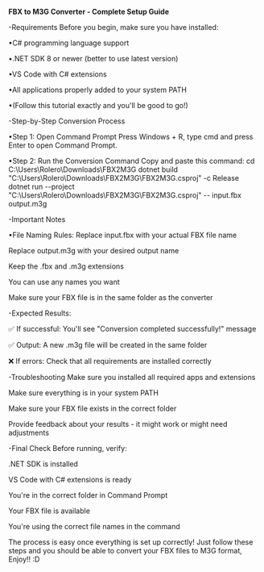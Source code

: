 **FBX to M3G Converter - Complete Setup Guide**

-Requirements
Before you begin, make sure you have installed:

•C# programming language support

•.NET SDK 8 or newer (better to use latest version)

•VS Code with C# extensions

•All applications properly added to your system PATH

•(Follow this tutorial exactly and you'll be good to go!)

-Step-by-Step Conversion Process

•Step 1: Open Command Prompt
Press Windows + R, type cmd and press Enter to open Command Prompt.

•Step 2: Run the Conversion Command
Copy and paste this command: cd C:\Users\Rolero\Downloads\FBX2M3G
dotnet build "C:\Users\Rolero\Downloads\FBX2M3G\FBX2M3G.csproj" -c Release
dotnet run --project "C:\Users\Rolero\Downloads\FBX2M3G\FBX2M3G.csproj" -- input.fbx output.m3g

-Important Notes

•File Naming Rules:
Replace input.fbx with your actual FBX file name

Replace output.m3g with your desired output name

Keep the .fbx and .m3g extensions

You can use any names you want

Make sure your FBX file is in the same folder as the converter

-Expected Results:

✅ If successful: You'll see "Conversion completed successfully!" message

✅ Output: A new .m3g file will be created in the same folder

❌ If errors: Check that all requirements are installed correctly

-Troubleshooting
Make sure you installed all required apps and extensions

Make sure everything is in your system PATH

Make sure your FBX file exists in the correct folder

Provide feedback about your results - it might work or might need adjustments

-Final Check
Before running, verify:

.NET SDK is installed

VS Code with C# extensions is ready

You're in the correct folder in Command Prompt

Your FBX file is available

You're using the correct file names in the command

The process is easy once everything is set up correctly! Just follow these steps and you should be able to convert your FBX files to M3G format, Enjoy!! :D

